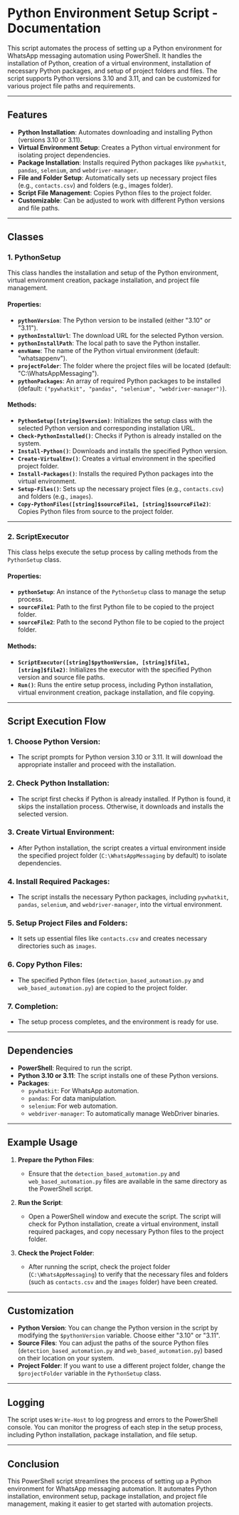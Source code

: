 # Python Environment Setup Script - Documentation

This script automates the process of setting up a Python environment for WhatsApp messaging automation using PowerShell. It handles the installation of Python, creation of a virtual environment, installation of necessary Python packages, and setup of project folders and files. The script supports Python versions 3.10 and 3.11, and can be customized for various project file paths and requirements.

---

## Features

- **Python Installation**: Automates downloading and installing Python (versions 3.10 or 3.11).
- **Virtual Environment Setup**: Creates a Python virtual environment for isolating project dependencies.
- **Package Installation**: Installs required Python packages like `pywhatkit`, `pandas`, `selenium`, and `webdriver-manager`.
- **File and Folder Setup**: Automatically sets up necessary project files (e.g., `contacts.csv`) and folders (e.g., images folder).
- **Script File Management**: Copies Python files to the project folder.
- **Customizable**: Can be adjusted to work with different Python versions and file paths.

---

## Classes

### 1. **PythonSetup**

This class handles the installation and setup of the Python environment, virtual environment creation, package installation, and project file management.

#### Properties:

- **`pythonVersion`**: The Python version to be installed (either "3.10" or "3.11").
- **`pythonInstallUrl`**: The download URL for the selected Python version.
- **`pythonInstallPath`**: The local path to save the Python installer.
- **`envName`**: The name of the Python virtual environment (default: "whatsappenv").
- **`projectFolder`**: The folder where the project files will be located (default: "C:\WhatsAppMessaging").
- **`pythonPackages`**: An array of required Python packages to be installed (default: `("pywhatkit", "pandas", "selenium", "webdriver-manager")`).

#### Methods:

- **`PythonSetup([string]$version)`**: Initializes the setup class with the selected Python version and corresponding installation URL.
- **`Check-PythonInstalled()`**: Checks if Python is already installed on the system.
- **`Install-Python()`**: Downloads and installs the specified Python version.
- **`Create-VirtualEnv()`**: Creates a virtual environment in the specified project folder.
- **`Install-Packages()`**: Installs the required Python packages into the virtual environment.
- **`Setup-Files()`**: Sets up the necessary project files (e.g., `contacts.csv`) and folders (e.g., `images`).
- **`Copy-PythonFiles([string]$sourceFile1, [string]$sourceFile2)`**: Copies Python files from source to the project folder.

---

### 2. **ScriptExecutor**

This class helps execute the setup process by calling methods from the `PythonSetup` class.

#### Properties:

- **`pythonSetup`**: An instance of the `PythonSetup` class to manage the setup process.
- **`sourceFile1`**: Path to the first Python file to be copied to the project folder.
- **`sourceFile2`**: Path to the second Python file to be copied to the project folder.

#### Methods:

- **`ScriptExecutor([string]$pythonVersion, [string]$file1, [string]$file2)`**: Initializes the executor with the specified Python version and source file paths.
- **`Run()`**: Runs the entire setup process, including Python installation, virtual environment creation, package installation, and file copying.

---

## Script Execution Flow

### 1. **Choose Python Version**:
   - The script prompts for Python version 3.10 or 3.11. It will download the appropriate installer and proceed with the installation.

### 2. **Check Python Installation**:
   - The script first checks if Python is already installed. If Python is found, it skips the installation process. Otherwise, it downloads and installs the selected version.

### 3. **Create Virtual Environment**:
   - After Python installation, the script creates a virtual environment inside the specified project folder (`C:\WhatsAppMessaging` by default) to isolate dependencies.

### 4. **Install Required Packages**:
   - The script installs the necessary Python packages, including `pywhatkit`, `pandas`, `selenium`, and `webdriver-manager`, into the virtual environment.

### 5. **Setup Project Files and Folders**:
   - It sets up essential files like `contacts.csv` and creates necessary directories such as `images`.

### 6. **Copy Python Files**:
   - The specified Python files (`detection_based_automation.py` and `web_based_automation.py`) are copied to the project folder.

### 7. **Completion**:
   - The setup process completes, and the environment is ready for use.

---

## Dependencies

- **PowerShell**: Required to run the script.
- **Python 3.10 or 3.11**: The script installs one of these Python versions.
- **Packages**: 
  - `pywhatkit`: For WhatsApp automation.
  - `pandas`: For data manipulation.
  - `selenium`: For web automation.
  - `webdriver-manager`: To automatically manage WebDriver binaries.

---

## Example Usage

1. **Prepare the Python Files**:
   - Ensure that the `detection_based_automation.py` and `web_based_automation.py` files are available in the same directory as the PowerShell script.

2. **Run the Script**:
   - Open a PowerShell window and execute the script. The script will check for Python installation, create a virtual environment, install required packages, and copy necessary Python files to the project folder.

3. **Check the Project Folder**:
   - After running the script, check the project folder (`C:\WhatsAppMessaging`) to verify that the necessary files and folders (such as `contacts.csv` and the `images` folder) have been created.

---

## Customization

- **Python Version**: You can change the Python version in the script by modifying the `$pythonVersion` variable. Choose either "3.10" or "3.11".
- **Source Files**: You can adjust the paths of the source Python files (`detection_based_automation.py` and `web_based_automation.py`) based on their location on your system.
- **Project Folder**: If you want to use a different project folder, change the `$projectFolder` variable in the `PythonSetup` class.

---

## Logging

The script uses `Write-Host` to log progress and errors to the PowerShell console. You can monitor the progress of each step in the setup process, including Python installation, package installation, and file setup.

---

## Conclusion

This PowerShell script streamlines the process of setting up a Python environment for WhatsApp messaging automation. It automates Python installation, environment setup, package installation, and project file management, making it easier to get started with automation projects.